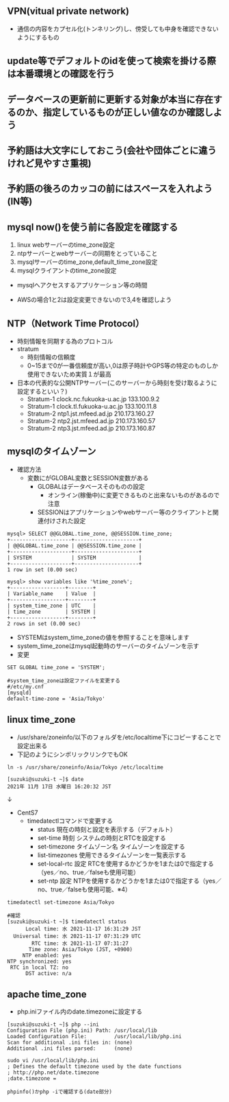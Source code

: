 ## VPN(vitual private network)
- 通信の内容をカプセル化(トンネリング)し、傍受しても中身を確認できないようにするもの

## update等でデフォルトのidを使って検索を掛ける際は本番環境との確認を行う
## データベースの更新前に更新する対象が本当に存在するのか、指定しているものが正しい値なのか確認しよう
## 予約語は大文字にしておこう(会社や団体ごとに違うけれど見やすさ重視)
## 予約語の後ろのカッコの前にはスペースを入れよう(IN等)

## mysql now()を使う前に各設定を確認する
1. linux webサーバーのtime_zone設定
2. ntpサーバーとwebサーバーの同期をとっていること
3. mysqlサーバーのtime_zone,default_time_zone設定
4. mysqlクライアントのtime_zone設定
  - mysqlへアクセスするアプリケーション等の時間

- AWSの場合1と2は設定変更できないので3,4を確認しよう

## NTP（Network Time Protocol）
- 時刻情報を同期する為のプロトコル
- stratum
  - 時刻情報の信頼度
  - 0~15まで0が一番信頼度が高い,0は原子時計やGPS等の特定のものしか使用できないため実質１が最高
- 日本の代表的な公開NTPサーバー(このサーバーから時刻を受け取るように設定するといい？)
  - Stratum-1	clock.nc.fukuoka-u.ac.jp	133.100.9.2
  - Stratum-1	clock.tl.fukuoka-u.ac.jp	133.100.11.8
  - Stratum-2	ntp1.jst.mfeed.ad.jp	210.173.160.27
  - Stratum-2	ntp2.jst.mfeed.ad.jp	210.173.160.57
  - Stratum-2	ntp3.jst.mfeed.ad.jp	210.173.160.87

## mysqlのタイムゾーン
- 確認方法
  - 変数にがGLOBAL変数とSESSION変数がある
    - GLOBALはデータベースそのものの設定
      - オンライン(稼働中)に変更できるものと出来ないものがあるので注意
    - SESSIONはアプリケーションやwebサーバー等のクライアントと関連付けされた設定
```
mysql> SELECT @@GLOBAL.time_zone, @@SESSION.time_zone;
+--------------------+---------------------+
| @@GLOBAL.time_zone | @@SESSION.time_zone |
+--------------------+---------------------+
| SYSTEM             | SYSTEM              |
+--------------------+---------------------+
1 row in set (0.00 sec)

mysql> show variables like '%time_zone%';
+------------------+--------+
| Variable_name    | Value  |
+------------------+--------+
| system_time_zone | UTC    |
| time_zone        | SYSTEM |
+------------------+--------+
2 rows in set (0.00 sec)

```
- SYSTEMはsystem_time_zoneの値を参照することを意味します
- system_time_zoneはmysql起動時のサーバーのタイムゾーンを示す
- 変更
```
SET GLOBAL time_zone = 'SYSTEM';

#system_time_zoneは設定ファイルを変更する
#/etc/my.cnf
[mysqld]
default-time-zone = 'Asia/Tokyo'
```

## linux time_zone
- /usr/share/zoneinfo/以下のフォルダを/etc/localtime下にコピーすることで設定出来る
- 下記のようにシンボリックリンクでもOK
```
ln -s /usr/share/zoneinfo/Asia/Tokyo /etc/localtime

[suzuki@suzuki-t ~]$ date
2021年 11月 17日 水曜日 16:20:32 JST
```
↓
- CentS7
  - timedatectlコマンドで変更する
    - status	現在の時刻と設定を表示する（デフォルト）
    - set-time 時刻	システムの時刻とRTCを設定する
    - set-timezone タイムゾーン名	タイムゾーンを設定する
    - list-timezones	使用できるタイムゾーンを一覧表示する
    - set-local-rtc 設定	RTCを使用するかどうかを1または0で指定する（yes／no、true／falseも使用可能）
    - set-ntp 設定	NTPを使用するかどうかを1または0で指定する（yes／no、true／falseも使用可能、※4）
```
timedatectl set-timezone Asia/Tokyo

#確認
[suzuki@suzuki-t ~]$ timedatectl status
      Local time: 水 2021-11-17 16:31:29 JST
  Universal time: 水 2021-11-17 07:31:29 UTC
        RTC time: 水 2021-11-17 07:31:27
       Time zone: Asia/Tokyo (JST, +0900)
     NTP enabled: yes
NTP synchronized: yes
 RTC in local TZ: no
      DST active: n/a

```

## apache time_zone
- php.iniファイル内のdate.timezoneに設定する
```
[suzuki@suzuki-t ~]$ php --ini
Configuration File (php.ini) Path: /usr/local/lib
Loaded Configuration File:         /usr/local/lib/php.ini
Scan for additional .ini files in: (none)
Additional .ini files parsed:      (none)

sudo vi /usr/local/lib/php.ini
; Defines the default timezone used by the date functions
; http://php.net/date.timezone
;date.timezone =

phpinfo()かphp -iで確認する(date部分)
```
